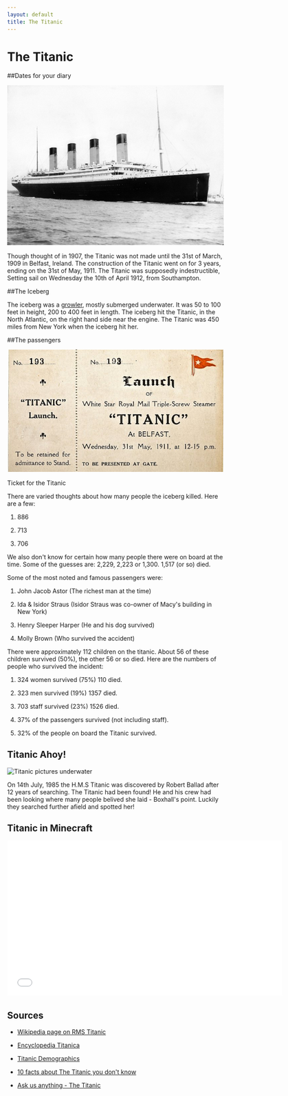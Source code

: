 ```yaml
---
layout: default
title: The Titanic
---
```


# The Titanic

##Dates for your diary

![The Titanic](images/titanic/RMS_Titanic_3.jpg)

Though thought of in 1907, the Titanic was not made until the 31st of March, 1909 in Belfast, Ireland. The construction of the Titanic went on for 3 years, ending on the 31st of May, 1911. The Titanic was supposedly indestructible, Setting sail on Wednesday the 10th of April 1912, from Southampton. 

##The Iceberg
 
The iceberg was a [growler](http://www.athropolis.com/arctic-facts/fact-bergy-bits.htm), mostly submerged underwater. It was 50 to 100 feet in height, 200 to 400 feet in length. The iceberg hit the Titanic, in the North Atlantic, on the right hand side near the engine. The Titanic was 450 miles from New York when the iceberg hit her.

##The passengers

![Ticket for the Titanic](images/titanic/546249-titanic-auction.jpg)

 Ticket for the Titanic

There are varied thoughts about how many people the iceberg killed. Here are a few:

1. 886
 
2. 713

3. 706

We also don't know for certain how many people there were on board at the time. Some of the guesses are: 2,229, 2,223 or 1,300. 1,517 (or so) died.

Some of the most noted and famous passengers were:

1. John Jacob Astor (The richest man at the time)

2. Ida & Isidor Straus (Isidor Straus was co-owner of Macy's building in New York)

3. Henry Sleeper Harper  (He and his dog survived)

4. Molly Brown (Who survived the accident)  

There were approximately 112 children on the titanic. About 56 of these children survived (50%), the other 56 or so died. Here are the numbers of people who survived the incident:

1. 324 women survived (75%) 110 died.

2. 323 men survived (19%) 1357 died.

3. 703 staff survived (23%) 1526 died.

4.  37% of the passengers survived (not including staff).  
  
5.  32% of the people on board the Titanic survived.

## Titanic Ahoy!

![Titanic pictures underwater](http://3.bp.blogspot.com/-nGyZ6iLCO4s/T6JZVny2IoI/AAAAAAAAAJ8/HsSA1eUDcNU/s1600/07.jpg)

On 14th July, 1985 the H.M.S Titanic was discovered by Robert Ballad after 12 years of searching. The Titanic had been found! He and his crew had been looking where many people belived she laid - Boxhall's point. Luckily they searched further afield and spotted her!  

## Titanic in Minecraft

<iframe width="640" height="360" src="//www.youtube-nocookie.com/embed/82wAnygPu3c?rel=0" frameborder="0" allowfullscreen></iframe>

## Sources

 * [Wikipedia page on RMS Titanic](http://en.wikipedia.org/wiki/RMS_Titanic)
 
 * [Encyclopedia Titanica](http://www.encyclopedia-titanica.org/)
 
 * [Titanic Demographics](http://www.icyousee.org/titanic.html)
 
 * [10 facts about The Titanic you don't know](http://history1900s.about.com/od/1910s/a/titanicfacts.htm)
 
 * [Ask us anything - The Titanic](http://wiki.answers.com/Q/Who_was_the_passengers_on_the_Titanic)
